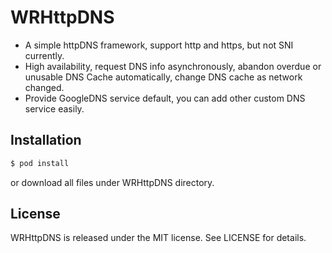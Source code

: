 # WRHttpDNS
- A simple httpDNS framework, support http and https, but not SNI currently. 
- High availability, request DNS info asynchronously, abandon overdue or unusable DNS Cache automatically, change DNS cache as network changed.
- Provide GoogleDNS service default, you can add other custom DNS service easily.

## Installation
```bash
$ pod install
```
 or download all files under WRHttpDNS directory.

## License
WRHttpDNS is released under the MIT license. See LICENSE for details.
